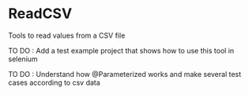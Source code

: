 # ReadCSV
Tools to read values from a CSV file 

TO DO : Add a test example project that shows how to use this tool in selenium

TO DO : Understand how @Parameterized works and make several test cases according to csv data
